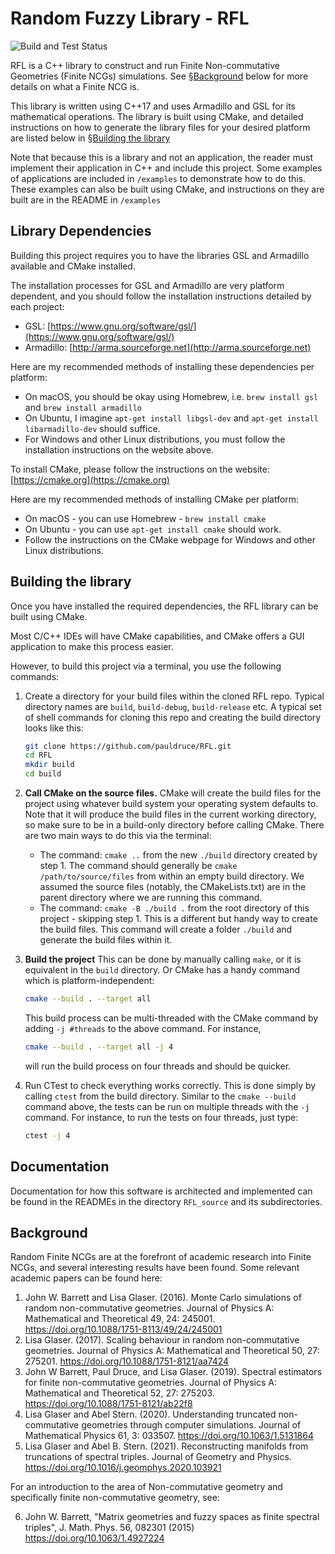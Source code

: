 # Random Fuzzy Library - RFL

![Build and Test Status](https://github.com/pauldruce/RFL/actions/workflows/build_and_test.yml/badge.svg)

RFL is a C++ library to construct and run Finite Non-commutative Geometries (Finite NCGs) simulations. See §[Background](#background) below for more details on what a Finite NCG is.

This library is written using C++17 and uses Armadillo and GSL for its mathematical operations.
The library is built using CMake, and detailed instructions on how to generate the library files for your desired platform are listed below in  §[Building the library](#building-the-library)

Note that because this is a library and not an application, the reader must implement their application in C++ and include this project.
Some examples of applications are included in `/examples` to demonstrate how to do this.
These examples can also be built using CMake, and instructions on they are built are in the README in `/examples`

## Library Dependencies
Building this project requires you to have the libraries GSL and Armadillo available and CMake installed.

The installation processes for GSL and Armadillo are very platform dependent, and you should follow the installation instructions detailed by each project:

- GSL: [https://www.gnu.org/software/gsl/](https://www.gnu.org/software/gsl/)
- Armadillo: [http://arma.sourceforge.net](http://arma.sourceforge.net)

Here are my recommended methods of installing these dependencies per platform:

* On macOS, you should be okay using Homebrew, i.e. `brew install gsl` and `brew install armadillo`
* On Ubuntu, I imagine `apt-get install libgsl-dev` and `apt-get install libarmadillo-dev` should suffice.
* For Windows and other Linux distributions, you must follow the installation instructions on the website above.

To install CMake, please follow the instructions on the website: [https://cmake.org](https://cmake.org)

Here are my recommended methods of installing CMake per platform:

- On macOS - you can use Homebrew - `brew install cmake`
- On Ubuntu - you can use `apt-get install cmake` should work.
- Follow the instructions on the CMake webpage for Windows and other Linux distributions.


## Building the library

Once you have installed the required dependencies, the RFL library can be built using CMake.

Most C/C++ IDEs will have CMake capabilities, and CMake offers a GUI application to make this process easier.

However, to build this project via a terminal, you use the following commands:

1. Create a directory for your build files within the cloned RFL repo. Typical directory names are `build`, `build-debug`, `build-release` etc.
   A typical set of shell commands for cloning this repo and creating the build directory looks like this:
   ```bash
   git clone https://github.com/pauldruce/RFL.git
   cd RFL
   mkdir build
   cd build
   ```
2. __Call CMake on the source files.__ CMake will create the build files for the project using whatever build system your operating system defaults to.
   Note that it will produce the build files in the current working directory, so make sure to be in a build-only directory before calling CMake.
   There are two main ways to do this via the terminal:
   * The command: `cmake ..` from the new `./build` directory created by step 1.
     The command should generally be `cmake /path/to/source/files` from within an empty build directory. We assumed the source files (notably, the CMakeLists.txt) are in the parent directory where we are running this command.
   * The command: `cmake -B ./build .` from the root directory of this project - skipping step 1.
     This is a different but handy way to create the build files. This command will create a folder `./build` and generate the build files within it.


3. __Build the project__ This can be done by manually calling `make`, or it is equivalent in the `build` directory. Or CMake has a handy command which is platform-independent:
   ```bash
   cmake --build . --target all
   ```
   This build process can be multi-threaded with the CMake command by adding `-j #threads` to the above command. For instance,
   ```bash
   cmake --build . --target all -j 4
   ```
   will run the build process on four threads and should be quicker.
4. Run CTest to check everything works correctly. This is done simply by calling `ctest` from the build directory. Similar to the `cmake --build` command above,
   the tests can be run on multiple threads with the `-j` command. For instance, to run the tests on four threads, just type:
   ```bash
   ctest -j 4
   ```



## Documentation

Documentation for how this software is architected and implemented can be found in the READMEs in the
directory `RFL_source` and its subdirectories.


## Background

Random Finite NCGs are at the forefront of academic research into Finite NCGs, and several interesting results have been found.
Some relevant academic papers can be found here:

1. John W. Barrett and Lisa Glaser. (2016). Monte Carlo simulations of random non-commutative geometries. Journal of Physics A: Mathematical and Theoretical 49, 24: 245001. https://doi.org/10.1088/1751-8113/49/24/245001
2. Lisa Glaser. (2017). Scaling behaviour in random non-commutative geometries. Journal of Physics A: Mathematical and Theoretical 50, 27: 275201. https://doi.org/10.1088/1751-8121/aa7424
3. John W Barrett, Paul Druce, and Lisa Glaser. (2019). Spectral estimators for finite non-commutative geometries. Journal of Physics A: Mathematical and Theoretical 52, 27: 275203. https://doi.org/10.1088/1751-8121/ab22f8
4. Lisa Glaser and Abel Stern. (2020). Understanding truncated non-commutative geometries through computer simulations. Journal of Mathematical Physics 61, 3: 033507. https://doi.org/10.1063/1.5131864
5. Lisa Glaser and Abel B. Stern. (2021). Reconstructing manifolds from truncations of spectral triples. Journal of Geometry and Physics. https://doi.org/10.1016/j.geomphys.2020.103921

For an introduction to the area of Non-commutative geometry and specifically finite non-commutative geometry, see:

6. John W. Barrett, "Matrix geometries and fuzzy spaces as finite spectral triples", J. Math. Phys. 56, 082301 (2015) https://doi.org/10.1063/1.4927224
